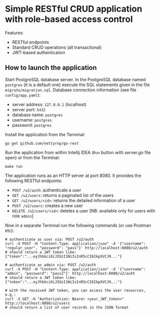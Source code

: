 # Simple RESTful CRUD application with role-based access control

Features:

* RESTful endpoints
* Standard CRUD operations (all transactional)
* JWT-based authentication


## How to launch the application

Start PostgreSQL database server. In the PostgreSQL database named `postgres` (it is a default one) execute the SQL statements given in the file `migrate/migration.sql`.
Database connection information (see file `config/app.yaml`):
* server address: `127.0.0.1` (localhost)
* server port: `5432`
* database name: `postgres`
* username: `postgres`
* password: `postgres`

Install the application from the Terminal:
```shell
go get github.com/nettyrnp/go-rest
```

Run the application from within Intellij IDEA (`Run` button with server.go file open) or from the Terminal:
```shell
make run
```

The application runs as an HTTP server at port 8080. It provides the following RESTful endpoints:

* `POST /u2/auth`: authenticate a user
* `GET /u2/users`: returns a paginated list of the users
* `GET /u2/users/<id>`: returns the detailed information of a user
* `POST /u2/users`: creates a new user
* `DELETE /u2/users/<id>`: deletes a user [NB: available only for users with role `admin`]

Now in a separate Terminal run the following commands (or use Postman etc):

```shell
# authenticate as user via: POST /u2/auth
curl -X POST -H "Content-Type: application/json" -d '{"username": "regular_user", "password": "pass"}' http://localhost:8080/u2/auth
# should return a JWT token like: {"token":"...eyJhbGciOiJIUzI1NiIsInR5cCI6IkpXVCJ9..."}

# authenticate as admin via: POST /u2/auth
curl -X POST -H "Content-Type: application/json" -d '{"username": "admin", "password": "pass2"}' http://localhost:8080/u2/auth
# should return a JWT token like: {"token":"...eyJhbGciOiJIUzI1NiIsInR5cCI6IkpXVCJ9..."}

# with the received JWT token, you can access the user resources, e.g.:
curl -X GET -H "Authorization: Bearer <your_JWT_token>" http://localhost:8080/u2/users
# should return a list of user records in the JSON format
```
